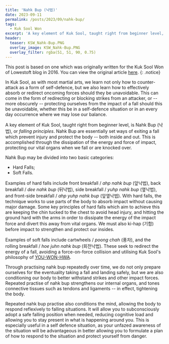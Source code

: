```yaml
---
title: 'Nahk Bup (낙법)'
date: 2023-09-11
permalink: /posts/2023/09/nahk-bup/
tags:
  - Kuk Sool Won
excerpt: 'A key element of Kuk Sool, taught right from beginner level, is Nahk Bup (낙법), or *falling principles*. Nahk Bup are essentially set ways of exiting a fall which prevent injury and protect the body -- both inside and out.'
header:
  teaser: KSW_Nahk-Bup.PNG
  overlay_image: KSW_Nahk-Bup.PNG
  overlay_filter: rgba(51, 51, 90, 0.75)
---
```

This post is based on one which was originally written for the Kuk Sool Won of Lowestoft blog in 2016. You can view the original article [here](https://kuksoolwonlowestoft.co.uk/nak-bub-falling-principles/).
{: .notice}

In Kuk Sool, as with most martial arts, we learn not only how to counter-attack as a form of self-defence, but we also learn how to effectively absorb or redirect oncoming forces should they be unavoidable. This can come in the form of redirecting or blocking strikes from an attacker, or -- more obscurely -- protecting ourselves from the impact of a fall should this be unavoidable, whether this be in a self-defence situation or in an every day occurrence where we may lose our balance.

A key element of Kuk Sool, taught right from beginner level, is Nahk Bup (낙법), or *falling principles*. Nahk Bup are essentially set ways of exiting a fall which prevent injury and protect the body -- both inside and out. This is accomplished through the dissipation of the energy and force of impact, protecting our vital organs when we fall or are knocked over.

Nahk Bup may be divided into two basic categories:
- Hard Falls;
- Soft Falls.

Examples of hard falls include front breakfall / *ahp nahk bup* (앞낙법), back breakfall / *dee nahk bup* (뒤낙법), side breakfall / *yuhp nahk bup* (옆낙법), and front-side breakfall / *ahp yuhp nahk bup* (앞옆낙법). With hard falls, the technique works to use parts of the body to absorb impact without causing major damage. Some key principles of hard falls which aim to achieve this are keeping the chin tucked to the chest to avoid head injury, and hitting the ground hard with the arms in order to dissipate the energy of the impact force and divert this away from vital organs. We must also ki-hap (기합) before impact to strengthen and protect our insides.

Examples of soft falls include cartwheels / *poong chah* (풍차), and the rolling breakfall / *hoe juhn nahk bup* (회전낙법). These seek to redirect the energy of a fall, avoiding a force-on-force collision and utilising Kuk Sool's philosophy of [YOU-WON-HWA](/posts/2023/08/you-won-hwa/).

Through practising nahk bup repeatedly over time, we do not only prepare ourselves for the eventuality taking a fall and landing safely, but we are also conditioning our body to better withstand strikes and other impact forces. Repeated practise of nahk bup strengthens our internal organs, and tones connective tissues such as tendons and ligaments -- in effect, tightening the body.

Repeated nahk bup practise also conditions the mind, allowing the body to respond reflexively to falling situations. It will allow you to subconsciously adopt a safe falling position when needed, reducing cognitive load and allowing you to stay present in what is happening around you. This is especially useful in a self defence situation, as your unfazed awareness of the situation will be advantageous in better allowing you to formulate a plan of how to respond to the situation and protect yourself from danger.